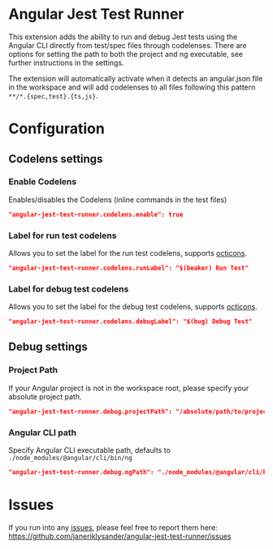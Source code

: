 # Angular Jest Test Runner

This extension adds the ability to run and debug Jest tests using the Angular CLI directly from test/spec files through codelenses. There are options for setting the path to both the project and ng executable, see further instructions in the settings.

The extension will automatically activate when it detects an angular.json file in the workspace and will add codelenses to all files following this pattern `**/*.{spec,test}.{ts,js}`.

# Configuration

## Codelens settings

### Enable Codelens

Enables/disables the Codelens (inline commands in the test files)

```json
"angular-jest-test-runner.codelens.enable": true
```

### Label for run test codelens

Allows you to set the label for the run test codelens, supports [octicons](https://octicons.github.com/).

```json
"angular-jest-test-runner.codelens.runLabel": "$(beaker) Run Test"
```

### Label for debug test codelens

Allows you to set the label for the debug test codelens, supports [octicons](https://octicons.github.com/).

```json
"angular-jest-test-runner.codelens.debugLabel": "$(bug) Debug Test"
```

## Debug settings

### Project Path

If your Angular project is not in the workspace root, please specify your absolute project path.

```json
"angular-jest-test-runner.debug.projectPath": "/absolute/path/to/project"
```

### Angular CLI path

Specify Angular CLI executable path, defaults to `./node_modules/@angular/cli/bin/ng`

```json
"angular-jest-test-runner.debug.ngPath": "./node_modules/@angular/cli/bin/ng"
```

# Issues

If you run into any [issues](https://github.com/janeriklysander/angular-jest-test-runner/issues), please feel free to report them here: https://github.com/janeriklysander/angular-jest-test-runner/issues
